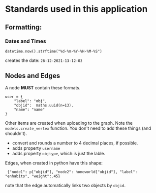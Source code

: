 # Standards used in this application

## Formatting: 
### Dates and Times
```
datetime.now().strftime("%d-%m-%Y-%H-%M-%S")
```
creates the date: `26-12-2021-13-12-03`


## Nodes and Edges
A node **MUST** contain these formats. 
```
user = {
    "label": "obj",
    "objid":  maths.uuid(n=13),
    "name": "name"
}
```
Other items are created when uploading to the graph. Note the `models.create_vertex` function. You don't need to add these things (and shouldn't).
* convert and rounds a number to 4 decimal places, if possible. 
* adds property `username`
* adds property `objtype`, which is just the lable. 
 
Edges, when created in python have this shape:
```
 {"node1": p["objid"], "node2": homeworld["objid"], "label": "enhabits", "weight":.45}
```
 note that the edge automatically links two objects by `objid`. 